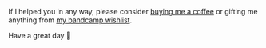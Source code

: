 <!--
### Hi there 👋

**subnut/subnut** is a ✨ _special_ ✨ repository because its `README.md` (this file) appears on your GitHub profile.

Here are some ideas to get you started:

- 🔭 I’m currently working on ...
- 🌱 I’m currently learning ...
- 👯 I’m looking to collaborate on ...
- 🤔 I’m looking for help with ...
- 💬 Ask me about ...
- 📫 How to reach me: ...
- 😄 Pronouns: ...
- ⚡ Fun fact: ...
-->

If I helped you in any way, please consider [buying me a coffee](https://www.buymeacoffee.com/subnut) or gifting me anything from [my bandcamp wishlist](https://bandcamp.com/snath03/wishlist).

Have a great day :wave:
